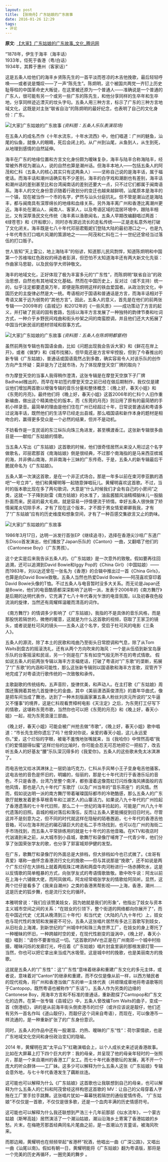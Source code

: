 ```yaml
---
layout: post
title: 【张晓舟】广东姑娘的广东故事
date: 2016-01-26 12:29
tags:
- 评论
---
```

**原文**:
[【大家】广东姑娘的广东故事_文化_腾讯网](https://cul.qq.com/a/20160126/049218.htm)

“1878年，伊生于海丰（海丰话）  
1933年，佢死于香港（粤/白话）  
1934年，其葬于惠州（客家话）”

这是五条人给他们的海丰乡贤陈先生的一首平淡而苍凉的木吉他挽歌，最后轻轻呼唤——或者说是慨叹——了一声“陈先生”。陈炯明，这个被国共两党一齐钉上历史耻辱柱的中国革命史大叛徒，在这里被还原为一个普通人——准确说是一个普通的广东人，很可能有另一个或另一些广东的陈先生，和他分享同样的生卒年和生卒地，分享同样迹近湮灭的坟头字句。五条人用三种方言，标示了广东的三种方言地域文化，这既是对主张“联省自治”的陈炯明的最好纪念，也表明了自己的文化身份：广东。

![[大家]广东姑娘的广东故事](http://img1.gtimg.com/cul/pics/hv1/38/252/1857/120815723.jpg)
*(资料图：五条人乐队表演现场)*

在五条人的成名杰作《十年水流东，十年水流西》中，他们唱道：广州的鲢鱼，汕尾的仙鱼，就像人的眼睛，死后会闭上的。从广州到汕尾，从鱼到人，从生到死，从地理到感情的自然延伸。

海丰在广东的地缘位置和方言文化身份颇为暧昧复杂，海丰与陆丰合称海陆丰，经常被外界视为潮汕人，说的自然也算是潮州话。但海丰本地人——包括五条人的阿茂和仁科（五条人的核心其实只有这两条人）——坚称自己说的是海丰话，属于福佬话。而海丰话和潮州话确实有不少差别，海丰的白字戏和潮剧也有差别，海丰话和潮州话的差别甚至比和台湾闽南话的差别还要大一点，只不过它们都属于闽南语系。海丰人的文化身份意识随着行政划分的变迁也越来越鲜明，汕尾原本是海丰的一个镇，现在被当作一个市的名字，俨然与汕头分庭抗礼。但不管是潮汕还是海陆丰，都与闽南具有深厚绵长的地缘和血缘关系，另外海丰离广州和香港比离潮州更近。海丰处在潮汕人、闽南人、客家人，以及粤语区域的混居环境中，跟陆丰相比，又有深厚渔民文化传统（海丰素以渔歌闻名，五条人早期改编翻唱过两首：《绿苍苍》和《开船歌》），同时亦有源远流长的走私传统——正是走私意外地打破了文化闭关。海丰既是七八十年代邓丽君甄妮们登陆大陆的最初港口之一，也是九十年代粤东打口唱片风潮的策源地之一——阿茂和仁科在二十一世纪还曾经当过落伍的打口贩子。

世人皆知“天上雷公，地上海陆丰”的俗谚，知道那儿民风剽悍，知道陈炯明和中国第一个苏维埃红色政权的缔造者彭湃，但恐怕不太知道海丰还有两大新文化先驱：作曲家马思聪，以及民俗学大师钟敬文。

海丰的地域文化，正好体现了极为丰富多元的“广东性”，而陈炯明“联省自治”的政治思想，自然也有其地域文化基础。然而在中国历史上，反对过（或不支持）统一的，似乎注定都要遗臭万年，即便是陈炯明这样的铁血爱国者。从政治到文化，中国历史的主旋律必然是大一统。粤语相对于国语和普通话是方言，而海丰话相对于粤语又属于远为弱势的“其他方言”。因此，五条人的意义，首先是在他们的前两张专辑——2009年的《县城记》和2012年的《一些风景》——成功策动了方言的起义，并打破了民谣的固有套路，包括以海丰方言发展了一种独特的韵律节奏和吐词方式，一种介乎乡野民间戏曲和街头吵架之间的南蛮腔调，并且他们还大大拓展了中国当代新民谣的题材领域和叙事方式。

![[大家]广东姑娘的广东故事](http://img1.gtimg.com/cul/pics/hv1/44/252/1857/120815729.jpg)
*(资料图：五条人在陈炯明都督府)*

虽然前两张专辑也有国语金曲，比如《问题出现我会告诉大家》和《鲜花在岸上开》，或者《做梦》和《城市找猪》，但毕竟还是方言牢牢控股，但到了今春推出的新专辑《广东姑娘》，普通话或国语竟然占到多数，确实容易令人对该乐队的创作方向产生怀疑：莫非是为了迁就市场，为了体现摩登天空厂牌的取向？

作为摩登天空的当事人我得稍作澄清，这张专辑是在摩登天空旗下子厂牌Badhead推出的，而早在年初签约摩登天空之前已经在做后期制作，我仅仅是建议他们增加两首歌以增强专辑的音乐分量和整体概念：《晚上好，春天小姐》和《东莞的月亮》。最终他们将《晚上好，春天小姐》这首2006年的仁科个人旧作重新编曲，做出这个精美绝伦的版本，而《东莞的月亮》则沿用了原有的最简陋的手机小样录音。最简单的理由是他们住在广州已经超过十年，日常说普通话和粤语多过说海丰话，既然他们的生活早已经走出县城，那么唱国语和新作本身的题材是相吻合的，赢得更多受众是一个必然的结果，但并不是动机。

不妨看作是一支民谣的东江纵队向珠三角进发，甚至横渡香江。这张新专辑很多曲目是——献给广东姑娘的情歌。

当五条人写出《广东姑娘》这首歌的时候，他们很奇怪居然从来没人用过这个名字做歌名，邓丽君那首《南海姑娘》倒是很经典，不过那个南海指的是马来西亚槟城的海，并非佛山南海，并非南海十三妹的广东传奇。于是，五条人的新专辑最后干脆就命名为《广东姑娘》。

五条人第一次演这首歌，是在一个非正式场合。那是一年多以前在束河李亚鹏的酒吧“一号立井”，他们和黄耀明等一起随意弹唱玩儿。黄耀明喜欢这首歌。不过，当时的版本歌比现在多了两句歌词，大意是“什么时候我们才会有自己的小房间”之类，这就一下子降到赵雷《南方姑娘》的水准了，油盐酱醋风油精樟脑味儿一股脑扑面而来。民谣的最大毛病，就是容易一抒情便流于矫情。幸好五条人很快做了矫情阑尾炎切除手术，才有了现在这个版本，才不囿于男女情爱卿卿我我，才有了“广东姑娘”应有的历史维度和想象空间，才有了一种百感交集欲言又止的韵味。

![[大家]广东姑娘的广东故事](http://img1.gtimg.com/cul/pics/hv1/56/252/1857/120815741.jpg)

1986年3月17日，达明一派发行首张EP《继续追寻》，选择在香港尖沙咀广东道广东Disco首发演出，他们播放了Japan乐队的《Canton》一曲，又翻唱了他们的《Cantonese Boy》（广东男孩）。

这个史实是后来我告诉五条人的。《广东姑娘》是一次意外的致敬。假如要再往回追溯，还可以追溯到David Bowie和Iggy Pop的《China Girl》（中国姑娘）——而1983年，刘以达还曾在一张名为《香港》的合辑中推出过一首《China Girls》，也算是向David Bowie致敬。五条人当然也热爱David Bowie——阿茂喜欢穿印着David Bowie头像的T恤。不过五条人与电音暂时没多大关系。而无论是Japan还是Bowie，他们的电音酷感都深深影响了达明一派，发表于2006年的《南方舞厅》是后期的达明代表作，它充满了七八十年代春光乍泄的电音氛围，以及初春夜色般流淌的旋律，当然还有周耀辉温暖而清高的词作。

《南方舞厅》的情调多少影响了《广东姑娘》，我指的不是具体的音乐风格，而是那股恍若隔世的，微倦的暖意，这就是为什么这首歌的视频，窃取了王家卫的镜头，或者说是杜可风的镜头——五条人这个名字，受启于杜可风的电影《三条人》。

五条人的源流，除了本土的民歌和戏曲乃至街头日常腔调和气息，除了从Tom Waits到盘古的摇滚洗礼，还有从两个方向吹来的海风：一个是从伍佰到新宝岛康乐队的台客摇滚和民谣，另一个则是在广东有如空气般无所不在的粤式情歌。 假如说五条人的前两张专辑以海丰方言福佬话，打破了粤语对“广东歌”的垄断，拓展了“广东歌”的内涵和可能性，那么这张新专辑则以国语歌和海丰方言歌，双管齐下地完成了对粤语流行歌传统的一次致敬和承传。

主歌副歌的传统结构，五声音阶，旋律优美，和声动人。在主打歌《广东姑娘》周围还簇拥着其他几首旋律化的金曲，其中《美丽潇洒英俊漂亮》的嘉年华曲式，像是把车间当成了舞池，达到了一种木刻版画家兼五条人粉丝刘庆元所说的“又牛逼又不懂事”的境界，这是仁科观看贾樟柯电影《天注定》之后，为东莞打工仔写下的情歌，这堪称东莞市歌，当然你也可以把《东莞的月亮》和《晚上好，春天小姐》一起，视为东莞浪漫三部曲。

《晚上好，春天小姐》可能会被广州抢去做“市歌”，《晚上好，春天小姐》歌中唱道：“市长先生把你遗忘了吗？他曾对你说，亲爱的春天小姐，这儿永远爱你。”爱，这个烂俗的字眼，被毫不羞愧地张嘴就来，当《我哈你》中悍然高唱“我们的爱情甜得似蜜”这样烂俗的比喻时，你可能会忍无可忍地把它一把掐了，改去听五条人的好基友“腰”乐队深沉得多的《我爱你》。五条人的这些歌未免太冰淇淋了。

而电吉他又给冰淇淋抹上一层奶油巧克力，仁科从手风琴小王子变身电吉他骚客。这电吉他的音色是怀旧的，明媚的，俗丽的，那是七十年代流行于香港乐坛的音色，不只是香港，台湾乃至整个南洋，都弥漫着这像霓虹灯闪烁像海风拂面般的吉他风情，那也是八九十年代广东歌厅（以及广州当年的“音乐茶座”）的风情。然而，假如说达明一派的南方舞厅带着璀璨国际都市的冷艳酷感，那么五条人的广东歌厅就散发着更多草根青年和江湖艺人的山寨活力。如果说八九十年代的广州捡起了香港遗落的七十年代旧照，那么二十一世纪的海丰捡起的，可能是广州八九十年代遗落的旧照。县城的相对落后和落伍，反而让五条人更能捕捉到旧日时光。尽管这并不是刻意为之，但不同的时代就这样在隐秘的陌巷邂逅，七十年代的香港吉他音箱，可以在海丰附近的碣石镇巨大的走私二手市场找到，也可以在广州的淘街二手市场找到，而五条人平常排练用的就是七十年代的吉他音箱。在KTV和夜店时代汹涌到来之前，从大城市到小县城，歌舞厅和录像厅哺育了一代青少年，他们分享了张国荣张学友的歌，也分享了郭富城郑伊健的发型。

在广东，歌舞厅和录像厅的外面总是大排档，但大排档如今也已式微了。《龙哥有真爱》堪称一曲怀念香港流行文化的挽歌——但与其说那是“挽歌”，还不如说是两个广东烂仔在大排档上就着两瓶珠江啤酒和两盘牛肉河粉进行一场赤膊吹水，这是以反情歌的简单粗暴的方式，向张学友式的粤语情歌致敬。歌中吹牛说：阿龙以前在上海十六铺做大佬，而阿凤做鸡，阿龙经常唱张学友的情歌给阿凤听。显然，这两个烂仔是看多了《我来自潮州》之类的香港黑帮影视——上海，香港，潮州……这是历史的狐步舞，也是流行文化的循环。

本雅明曾说：“我们应该赞美妓女，因为她就是我们的形象“，他指出了妓女与资本主义城市空间之间的关系：“在妓女的引领下，整个街道的网络都向你展开了“，而在中国近代史（尤其从晚清到三十年代）和当代史（大陆的八九十年代）上，妓女也与现代性的发轫和发展密不可分。五条人这张唱片居然有多达三首歌写到妓女，从旧社会上海滩，到新世纪的广州城中村和珠三角世界工厂，在妓女的身上寄托了一种暧昧的怀旧，一种跨越时空的爱，在现代性剧变的漩涡中，《晚上好，春天小姐》唱到：“请你不要害怕这一切。“这首歌的MV也正是在广州南郊一个城中村拍摄，暧昧闪烁的发廊灯光，呼应着《广东姑娘》唱片封盒里装的那根发廊灯管——当然，你也可以把它拿出来当成汽水吸管。这是城中村的挽歌，也是美丽南方的挽歌。

这就是五条人的“广东性“：这“广东性“意味着继承和重建广东文化的多元主体，或者说，意味着对“Canton“的继承和重建，而不仅仅是像从前一样，以西方殖民者的现代视角，将广州和香港当做广东的单一主体代表（并顺理成章地将粤语歌等同于Cantopop，既然粤语也被称作“广东话”）。五条人作为另类的边缘的Cantonese Boy，用海丰方言和不标准的普通话，重新勘探了Cantopop和广东文化的边界。在第一张专辑《县城记》中，五条人曾改编Tom Waits的曲子，变成一首《倒港纸》，讲的是从前海丰街头倒卖港币的烂仔（或许应该说是靓仔，他们还有另外一首名作叫《道山靓仔》，而靓仔这个词来自粤语），而现在，可以像港币一样流通的，是一种重新扩张了的广东身份意识。

同时，五条人的作品中还有一股潮湿、灼热、暧昧的广东“性“：荷尔蒙情欲，也是广东地域文化空间和身份政治变幻的隐喻。

2014 年，黄耀明在其“太平山下”红磡演唱会上，以个人成长史来述说香港故事。比如在大屏幕上打下四个巨大的字：我的母亲，并呈现了他的母亲年轻时的一张照片，那是一个来自潮州的香港工厂女工。而七十年代香港歌坛的发展，离不开一个庞大的听众群体——工厂妹。这多少可以解释为什么五条人这张《广东姑娘》专辑会意外地，与七十年代香港发生了藕断丝连。

这可能也可以解释为什么《广东姑娘》这首歌也让我联想到自己的母亲，也可以解释为什么五条人的仁科和阿茂曾经这样构思这首歌的 MV：让自己的父母穿着人字拖在工厂里手拉手跳舞。这张唱片犹如一幕幕恍若隔世的通俗爱情传奇。 “广东姑娘”不仅仅是一首歌，不仅仅是很多歌，还是一个血肉丰满的历史情感符号。

这可能也可以解释为什么我还联想到严浩三十几年前那部《似水流年》，一个蒙古姑娘（斯琴高娃）居然演活了一个潮汕姑娘，潮汕沿海乡土寄寓了香港姑娘的乡愁。片末，在梅艳芳那首经典同名片尾曲之前，是一首潮汕方言童谣，被海风吹来。

而那边厢，黄耀明也在频频举起“省港杯“祝酒，他唱出一曲《广深公路》，又唱出一曲《汕尾以南》。假如有朝一日，黄耀明能将《广东姑娘》翻为粤语版，那将是一个完美的历史再循环，一圈完美的舞步 。
